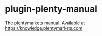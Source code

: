 # plugin-plenty-manual

The plentymarkets manual. Available at https://knowledge.plentymarkets.com.
